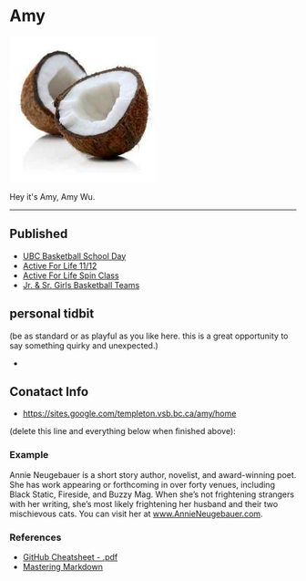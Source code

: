 # Amy

![](./_assets/BFs_slDZ.jpg)


Hey it's Amy, Amy Wu.

___

## Published
- [UBC Basketball School Day](https://medium.com/@newsletter_54417/ubc-basketball-school-day-7fab1904bfa5)
- [Active For Life 11/12](https://medium.com/@newsletter_54417/active-for-life-11-12-938499dca2ad)
- [Active For Life Spin Class](https://medium.com/@newsletter_54417/active-for-life-spin-class-1282cfacf0ae)
- [Jr. & Sr. Girls Basketball Teams](https://medium.com/@newsletter_54417/jr-sr-girls-basketball-teams-dd276e14af4f) 

## personal tidbit 
(be as standard or as playful as you like here. this is a great opportunity to say something quirky and unexpected.)

+

## Conatact Info
- https://sites.google.com/templeton.vsb.bc.ca/amy/home



(delete this line and everything below when finished above):

### Example 

Annie Neugebauer is a short story author, novelist, and award-winning poet. She has work appearing or forthcoming in over forty venues, including Black Static, Fireside, and Buzzy Mag. When she’s not frightening strangers with her writing, she’s most likely frightening her husband and their two mischievous cats. You can visit her at www.AnnieNeugebauer.com.

### References
- [GitHub Cheatsheet - .pdf](https://guides.github.com/pdfs/markdown-cheatsheet-online.pdf)
- [Mastering Markdown](https://guides.github.com/features/mastering-markdown/)
